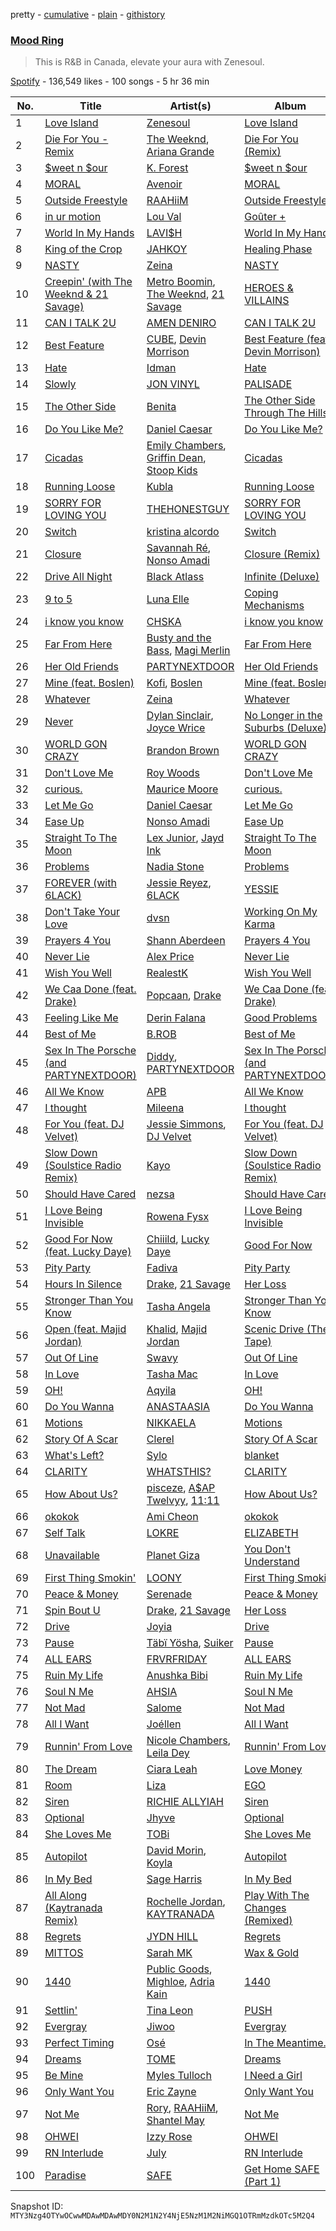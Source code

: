 pretty - [cumulative](/playlists/cumulative/37i9dQZF1DX2PG4mbkilf3.md) - [plain](/playlists/plain/37i9dQZF1DX2PG4mbkilf3) - [githistory](https://github.githistory.xyz/mackorone/spotify-playlist-archive/blob/main/playlists/plain/37i9dQZF1DX2PG4mbkilf3)

### [Mood Ring ](https://open.spotify.com/playlist/37i9dQZF1DX2PG4mbkilf3)

> This is R&B in Canada, elevate your aura with Zenesoul.

[Spotify](https://open.spotify.com/user/spotify) - 136,549 likes - 100 songs - 5 hr 36 min

| No. | Title | Artist(s) | Album | Length |
|---|---|---|---|---|
| 1 | [Love Island](https://open.spotify.com/track/2kiBow1qzFxXlCutSslC2R) | [Zenesoul](https://open.spotify.com/artist/4fjVBrdMkkYdfJ3bL6lhKX) | [Love Island](https://open.spotify.com/album/3R1JtNGHhtszF5n6wMxswQ) | 2:23 |
| 2 | [Die For You \- Remix](https://open.spotify.com/track/7oDd86yk8itslrA9HRP2ki) | [The Weeknd](https://open.spotify.com/artist/1Xyo4u8uXC1ZmMpatF05PJ), [Ariana Grande](https://open.spotify.com/artist/66CXWjxzNUsdJxJ2JdwvnR) | [Die For You \(Remix\)](https://open.spotify.com/album/6Exo0MYoL3XammoTDeihFy) | 3:52 |
| 3 | [$weet n $our](https://open.spotify.com/track/6xxPmqOp8AbM32rEiJ3AQ4) | [K\. Forest](https://open.spotify.com/artist/1uaS3ZokV40ZrpzSRhx4Ol) | [$weet n $our](https://open.spotify.com/album/5L5fNQrj8Bq3nnf6PnyfTQ) | 3:03 |
| 4 | [MORAL](https://open.spotify.com/track/6wCDE1tpYcU7aPWkdxlJzt) | [Avenoir](https://open.spotify.com/artist/3Z7onAknzpinUu3KtmgeZb) | [MORAL](https://open.spotify.com/album/3ThoYoeN8LuYrErKTM3qOg) | 2:45 |
| 5 | [Outside Freestyle](https://open.spotify.com/track/4Yd30sxNlXmpsf5IYsoMhf) | [RAAHiiM](https://open.spotify.com/artist/5Bo5WRNdz8ZOSVA6nJs5M9) | [Outside Freestyle](https://open.spotify.com/album/2YCeNLDi7iPw8UVyDHBy0F) | 2:50 |
| 6 | [in ur motion](https://open.spotify.com/track/0Bh3BVPLMGyeeEKS8LW2ob) | [Lou Val](https://open.spotify.com/artist/6u3PN3PCsWLGsw1OffKQ2F) | [Goûter +](https://open.spotify.com/album/6OHBybRIcusOYfryQxiT6n) | 3:28 |
| 7 | [World In My Hands](https://open.spotify.com/track/4c2HeCpHJ3VzN8RyEoULTW) | [LAVI$H](https://open.spotify.com/artist/5E4159ttrOB57XW0YdLT32) | [World In My Hands](https://open.spotify.com/album/4VbYBboyCVdKFJ0eh9ATfT) | 3:14 |
| 8 | [King of the Crop](https://open.spotify.com/track/62eCdSoP9bVA1kknmUfnLr) | [JAHKOY](https://open.spotify.com/artist/1c5SlzViAqsaB0kXygfSjh) | [Healing Phase](https://open.spotify.com/album/3PGgJjwXDoj59jPI5RCeQe) | 2:31 |
| 9 | [NASTY](https://open.spotify.com/track/3GxW7jtmUatEqM14hZdKFC) | [Zeina](https://open.spotify.com/artist/2saNOYtb2v8aXMmezcwAiI) | [NASTY](https://open.spotify.com/album/5oYotxU1JNdejw1yaDFfEF) | 2:50 |
| 10 | [Creepin' \(with The Weeknd & 21 Savage\)](https://open.spotify.com/track/2dHHgzDwk4BJdRwy9uXhTO) | [Metro Boomin](https://open.spotify.com/artist/0iEtIxbK0KxaSlF7G42ZOp), [The Weeknd](https://open.spotify.com/artist/1Xyo4u8uXC1ZmMpatF05PJ), [21 Savage](https://open.spotify.com/artist/1URnnhqYAYcrqrcwql10ft) | [HEROES & VILLAINS](https://open.spotify.com/album/7txGsnDSqVMoRl6RQ9XyZP) | 3:41 |
| 11 | [CAN I TALK 2U](https://open.spotify.com/track/3ZDtcniZ6y0ZIwhzM2l2vy) | [AMEN DENIRO](https://open.spotify.com/artist/5i5IBAqlmKRwgkalA07mZ5) | [CAN I TALK 2U](https://open.spotify.com/album/4tbEH7GE8xTOdrcrNXt8B6) | 2:30 |
| 12 | [Best Feature](https://open.spotify.com/track/0ZrdBusEajQaIKl7jdJ8u4) | [CUBE](https://open.spotify.com/artist/1r3YnMSGcT7Hnm76aStA3r), [Devin Morrison](https://open.spotify.com/artist/4AgZVM5339ZoMyg38nYyYW) | [Best Feature \(feat\. Devin Morrison\)](https://open.spotify.com/album/1GcA64V8B5DPt5QxVj7aF3) | 3:23 |
| 13 | [Hate](https://open.spotify.com/track/3wY2Adin3oA1aIF9VgZ0Kr) | [Idman](https://open.spotify.com/artist/6N13mUTgkfYEUmW8R2GH0G) | [Hate](https://open.spotify.com/album/0bJkUgiHqCttxGKKaJ90kv) | 4:03 |
| 14 | [Slowly](https://open.spotify.com/track/6ghBp3GVUIorWj6fMQSie6) | [JON VINYL](https://open.spotify.com/artist/6PvScqSJuICxvoA3UDYPmu) | [PALISADE](https://open.spotify.com/album/7u21OnTH4Ve4lOD1qwwe8r) | 2:48 |
| 15 | [The Other Side](https://open.spotify.com/track/4mCxb7qGqQ0aKZBaGiQ7Zb) | [Benita](https://open.spotify.com/artist/7eg1HMzWrYIgVFtoq4UZZA) | [The Other Side Through The Hills](https://open.spotify.com/album/5LUBcV7g3FG9OHfQwBRTdb) | 2:51 |
| 16 | [Do You Like Me?](https://open.spotify.com/track/6q4yusLwjDYEcF6jXHdt7J) | [Daniel Caesar](https://open.spotify.com/artist/20wkVLutqVOYrc0kxFs7rA) | [Do You Like Me?](https://open.spotify.com/album/1Jlpz65a64XDxwAVjufFUG) | 3:47 |
| 17 | [Cicadas](https://open.spotify.com/track/7EzcfykkDX0h56x4U0ZRym) | [Emily Chambers](https://open.spotify.com/artist/1C06ksRGDW6ZsByvvmlIDI), [Griffin Dean](https://open.spotify.com/artist/3YMhdYax92u9VPuqjwOaeS), [Stoop Kids](https://open.spotify.com/artist/1Rxe2OboMb1Bx2n49182AJ) | [Cicadas](https://open.spotify.com/album/6yNtlbPAdV6k2O4sNL1ea7) | 3:27 |
| 18 | [Running Loose](https://open.spotify.com/track/7gIsweU9wPiX525caZVglz) | [Kubla](https://open.spotify.com/artist/7KgcPkeaO1Rpa4MFl2sLOm) | [Running Loose](https://open.spotify.com/album/4GOqt9sG3DojO5Zgv3x3uH) | 4:20 |
| 19 | [SORRY FOR LOVING YOU](https://open.spotify.com/track/3FZrMbRmtlMmPfor9cEld1) | [THEHONESTGUY](https://open.spotify.com/artist/5Pqfj0BtkBBdvxrAhfOdIt) | [SORRY FOR LOVING YOU](https://open.spotify.com/album/1mGyE7HdFicn5UCA7WYL14) | 3:43 |
| 20 | [Switch](https://open.spotify.com/track/06ufeE6tsMQLxKO8CDPa86) | [kristina alcordo](https://open.spotify.com/artist/3y6KP6ZPC8SskJTCNAkFNs) | [Switch](https://open.spotify.com/album/40OvylzJp8Ca7JcIlzOvOd) | 2:25 |
| 21 | [Closure](https://open.spotify.com/track/7LtlYlVrSuM54aKxa0FxDZ) | [Savannah Ré](https://open.spotify.com/artist/3qfqqDpGv4XNfa3G0EfP9s), [Nonso Amadi](https://open.spotify.com/artist/6pOz4M7D8ENqfLSFvciEuV) | [Closure \(Remix\)](https://open.spotify.com/album/0Sg1F7YdSv1ApoTBpzcvSM) | 3:56 |
| 22 | [Drive All Night](https://open.spotify.com/track/4uQLsq21yvPaSNxTaTo2ou) | [Black Atlass](https://open.spotify.com/artist/7AbKOHOvn27dK0FOiboAno) | [Infinite \(Deluxe\)](https://open.spotify.com/album/47IMZpndaX6Nl0yEKJWWCi) | 2:49 |
| 23 | [9 to 5](https://open.spotify.com/track/5iOnROz3fXBKBlv0Kapgs4) | [Luna Elle](https://open.spotify.com/artist/76FMyQJ8BGZA762QQc0X8Q) | [Coping Mechanisms](https://open.spotify.com/album/4hBCs9ps7wBk5BmjMT64Oc) | 3:35 |
| 24 | [i know you know](https://open.spotify.com/track/7IU4F6KiGpjwy5cEBKof8L) | [CHSKA](https://open.spotify.com/artist/6d7pgUDWxX9NiHobwGg1NB) | [i know you know](https://open.spotify.com/album/4k74ZuiE1LHukoVXgOztv1) | 4:24 |
| 25 | [Far From Here](https://open.spotify.com/track/63jeZf8ae05NB2AKpSURk9) | [Busty and the Bass](https://open.spotify.com/artist/4XMc1qHObZ7aXQrH5MmbjK), [Magi Merlin](https://open.spotify.com/artist/6uOvQgcFOmdzhunx7n83J2) | [Far From Here](https://open.spotify.com/album/31INlZI8RSHleg9Tiq5aF1) | 4:27 |
| 26 | [Her Old Friends](https://open.spotify.com/track/4SBZis6PQh5N40Zv9ro3Ti) | [PARTYNEXTDOOR](https://open.spotify.com/artist/2HPaUgqeutzr3jx5a9WyDV) | [Her Old Friends](https://open.spotify.com/album/6vtoMOAff1G2b5om38HMM5) | 4:16 |
| 27 | [Mine \(feat\. Boslen\)](https://open.spotify.com/track/5HvaoqWuK3TkkqOx9U94zv) | [Kofi](https://open.spotify.com/artist/2MjVr5NjCCoPSEkXnl92Ld), [Boslen](https://open.spotify.com/artist/7mX72Bq2iXNr8fZdu23fQL) | [Mine \(feat\. Boslen\)](https://open.spotify.com/album/3fHEWdTydZmzMfOyfhSSll) | 3:10 |
| 28 | [Whatever](https://open.spotify.com/track/6B31zNJtEG6Pc1Au49bjWN) | [Zeina](https://open.spotify.com/artist/2saNOYtb2v8aXMmezcwAiI) | [Whatever](https://open.spotify.com/album/5mkgf9ydsSSjmowrNO6QBM) | 2:52 |
| 29 | [Never](https://open.spotify.com/track/14ABt5PRAULFoVVVUsQV0J) | [Dylan Sinclair](https://open.spotify.com/artist/45RZn1pAEvQYqkRnvFaIJx), [Joyce Wrice](https://open.spotify.com/artist/24Cf1irKt7kcewb9OOkPum) | [No Longer in the Suburbs \(Deluxe\)](https://open.spotify.com/album/2j2XtfzuhGKNxsmM4rI3xi) | 3:54 |
| 30 | [WORLD GON CRAZY](https://open.spotify.com/track/0htFzCuu7thu8yBBYKqTj9) | [Brandon Brown](https://open.spotify.com/artist/61qtzIUfDN2JyFFcQ6YDau) | [WORLD GON CRAZY](https://open.spotify.com/album/3Uuqjio27upK4oyACIGEIn) | 3:02 |
| 31 | [Don't Love Me](https://open.spotify.com/track/2TrFQYku0STJn94gRMhlNZ) | [Roy Woods](https://open.spotify.com/artist/7mDU6nMUJnOSY2Hkjz5oqM) | [Don't Love Me](https://open.spotify.com/album/2SNGZ52dDl74z2sxhAzUSM) | 3:23 |
| 32 | [curious.](https://open.spotify.com/track/1DhRogUArFKO6DOcqdk692) | [Maurice Moore](https://open.spotify.com/artist/2r3A0lVppaYaTz2ttY1Jws) | [curious.](https://open.spotify.com/album/1hIe6IH9Uiy58WKLMo3DPO) | 3:33 |
| 33 | [Let Me Go](https://open.spotify.com/track/4AwJSk491AvHk2AAJReGzZ) | [Daniel Caesar](https://open.spotify.com/artist/20wkVLutqVOYrc0kxFs7rA) | [Let Me Go](https://open.spotify.com/album/3jQtxhyRMPYcYcHvFhI05D) | 3:36 |
| 34 | [Ease Up](https://open.spotify.com/track/6sgHkgLMPeSqZIDb5wGVrg) | [Nonso Amadi](https://open.spotify.com/artist/6pOz4M7D8ENqfLSFvciEuV) | [Ease Up](https://open.spotify.com/album/1rTssvyovuKtbzwxwWOvrW) | 3:34 |
| 35 | [Straight To The Moon](https://open.spotify.com/track/7KAUmjBuc9AnuJoC7dRhjY) | [Lex Junior](https://open.spotify.com/artist/3dvvkiXIRyaeLve9BMHdo9), [Jayd Ink](https://open.spotify.com/artist/6TfJcKCr5hFsYZkq2k1Pac) | [Straight To The Moon](https://open.spotify.com/album/2qcCljNxGNFrifXcTZt3P6) | 2:53 |
| 36 | [Problems](https://open.spotify.com/track/2uDPaIkiDYKeI79Fw20Fcm) | [Nadia Stone](https://open.spotify.com/artist/1qicKMspu6VwgeVWeJkVnG) | [Problems](https://open.spotify.com/album/40S0gntyleAVBjXNEU2VnO) | 2:38 |
| 37 | [FOREVER \(with 6LACK\)](https://open.spotify.com/track/2lVYLiHGIX6GajMqYXF1Un) | [Jessie Reyez](https://open.spotify.com/artist/3KedxarmBCyFBevnqQHy3P), [6LACK](https://open.spotify.com/artist/4IVAbR2w4JJNJDDRFP3E83) | [YESSIE](https://open.spotify.com/album/50mB1fMh9YFuLjx92ywsqV) | 3:43 |
| 38 | [Don't Take Your Love](https://open.spotify.com/track/1d4srFfqCqXT5EpesRXAkT) | [dvsn](https://open.spotify.com/artist/7e1ICztHM2Sc4JNLxeMXYl) | [Working On My Karma](https://open.spotify.com/album/0P1t3XYFUtdfz7tzYGRD59) | 3:06 |
| 39 | [Prayers 4 You](https://open.spotify.com/track/1pJItlGMs5opDqZ6EBkR7C) | [Shann Aberdeen](https://open.spotify.com/artist/6nCWqG1NbQWzSZ1gmk8s3O) | [Prayers 4 You](https://open.spotify.com/album/1fg0lbdDw1N4Eh5rT6fGcK) | 3:04 |
| 40 | [Never Lie](https://open.spotify.com/track/75i4qCKCdYQJqqN2bRzuNo) | [Alex Price](https://open.spotify.com/artist/2xtZchCzPx5YtM0cMNKedw) | [Never Lie](https://open.spotify.com/album/1wMDXXCPdvaWbZ6cGzKUvH) | 3:35 |
| 41 | [Wish You Well](https://open.spotify.com/track/6VaBTaTsjak8UAPWCIrvl8) | [RealestK](https://open.spotify.com/artist/35R1B97CfrqKFFI3QBkTDx) | [Wish You Well](https://open.spotify.com/album/21A6NJoF9eN9yuCqIHJu5y) | 2:54 |
| 42 | [We Caa Done \(feat\. Drake\)](https://open.spotify.com/track/6rb3wFQ66EWR7DcPG0oEE1) | [Popcaan](https://open.spotify.com/artist/62DmErcU7dqZbJaDqwsqzR), [Drake](https://open.spotify.com/artist/3TVXtAsR1Inumwj472S9r4) | [We Caa Done \(feat\. Drake\)](https://open.spotify.com/album/4yJNcgX3otzDbMMyrdJBN5) | 4:05 |
| 43 | [Feeling Like Me](https://open.spotify.com/track/59wIybl7u9hNc2jdwl9U4E) | [Derin Falana](https://open.spotify.com/artist/5yjfk1YZOcpDKqLEgvE9WG) | [Good Problems](https://open.spotify.com/album/3QqJ84wfXrhiVlwsqp8l9N) | 4:17 |
| 44 | [Best of Me](https://open.spotify.com/track/3Yw1sQIaJvUZjS4QNt4qrl) | [B.ROB](https://open.spotify.com/artist/1ok4DP80jKsX7GZZ6yr2xR) | [Best of Me](https://open.spotify.com/album/454hreO3lQDMZhbTX6j7gS) | 3:06 |
| 45 | [Sex In The Porsche \(and PARTYNEXTDOOR\)](https://open.spotify.com/track/33RTe6MAxEno83JSdpObQr) | [Diddy](https://open.spotify.com/artist/59wfkuBoNyhDMQGCljbUbA), [PARTYNEXTDOOR](https://open.spotify.com/artist/2HPaUgqeutzr3jx5a9WyDV) | [Sex In The Porsche \(and PARTYNEXTDOOR\)](https://open.spotify.com/album/0uHHoKJvLxf4gGRhyTUpjy) | 3:33 |
| 46 | [All We Know](https://open.spotify.com/track/5SzGv6sv2cz3u0QdAinFTt) | [APB](https://open.spotify.com/artist/3vUy9wmklGDZ5r2sEPk7N8) | [All We Know](https://open.spotify.com/album/2SiSrK0fzPcRVgKhMedCdp) | 3:28 |
| 47 | [I thought](https://open.spotify.com/track/4yuQLTlJk0b4okaYvEFjeU) | [Mileena](https://open.spotify.com/artist/3zMmBYE6UVHfnURPeagEZu) | [I thought](https://open.spotify.com/album/5UlcRRyhTgtbZfts7gfeoO) | 2:51 |
| 48 | [For You \(feat\. DJ Velvet\)](https://open.spotify.com/track/7Dos7f7TriEoTgcHedg9re) | [Jessie Simmons](https://open.spotify.com/artist/6QKvVOWolBf5CzQCzdnmYA), [DJ Velvet](https://open.spotify.com/artist/1YsVwwF3K9quqTp3YT0Wkf) | [For You \(feat\. DJ Velvet\)](https://open.spotify.com/album/6RKtEfs938OOefzOAZCKxd) | 3:01 |
| 49 | [Slow Down \(Soulstice Radio Remix\)](https://open.spotify.com/track/4NDiWxmw6W8vPExNUelF58) | [Kayo](https://open.spotify.com/artist/6OOvjtNBVM1FYpNAaOzm9s) | [Slow Down \(Soulstice Radio Remix\)](https://open.spotify.com/album/3e1bvje5WHV4hr6DwmIrL3) | 3:33 |
| 50 | [Should Have Cared](https://open.spotify.com/track/0AfGuZU5zRTJVQ48xNseAR) | [nezsa](https://open.spotify.com/artist/5yIW4jgRpDB1ytNFHSq8XM) | [Should Have Cared](https://open.spotify.com/album/0ETiF2YCpnUMf0A9R8XPao) | 3:32 |
| 51 | [I Love Being Invisible](https://open.spotify.com/track/41soii7TsX2M2AIAAOsNh5) | [Rowena Fysx](https://open.spotify.com/artist/6y4JQgtvRMTNfA5YVMPv3p) | [I Love Being Invisible](https://open.spotify.com/album/1AQByoYFbZI7v8YNGquSfI) | 3:01 |
| 52 | [Good For Now \(feat\. Lucky Daye\)](https://open.spotify.com/track/5WPYImh8k1kFyooMlSHUrq) | [Chiiild](https://open.spotify.com/artist/2YqJwmohaNjg9lg51flSax), [Lucky Daye](https://open.spotify.com/artist/5Vuvs6Py2JRU7WiFDVsI7J) | [Good For Now](https://open.spotify.com/album/52BKuBmSjUQ1b5MMGZJhCt) | 4:01 |
| 53 | [Pity Party](https://open.spotify.com/track/5uLE6WpZJBLYmoJ7Ge4lSt) | [Fadiva](https://open.spotify.com/artist/2ty09TFNrbbftyWEzSIYiI) | [Pity Party](https://open.spotify.com/album/3oxXOHgqeyNBivalSop9R8) | 3:27 |
| 54 | [Hours In Silence](https://open.spotify.com/track/0sSRLXxknVTQDStgU1NqpY) | [Drake](https://open.spotify.com/artist/3TVXtAsR1Inumwj472S9r4), [21 Savage](https://open.spotify.com/artist/1URnnhqYAYcrqrcwql10ft) | [Her Loss](https://open.spotify.com/album/5MS3MvWHJ3lOZPLiMxzOU6) | 6:39 |
| 55 | [Stronger Than You Know](https://open.spotify.com/track/566iyMrmzbowNCMDO0eOO3) | [Tasha Angela](https://open.spotify.com/artist/55icKM7WkjXWnyfvCTlqbk) | [Stronger Than You Know](https://open.spotify.com/album/5xGwWSDZVRk6KAAntKONuX) | 3:36 |
| 56 | [Open \(feat\. Majid Jordan\)](https://open.spotify.com/track/1VcORtwbt560HNpnDMyCCu) | [Khalid](https://open.spotify.com/artist/6LuN9FCkKOj5PcnpouEgny), [Majid Jordan](https://open.spotify.com/artist/4HzKw8XcD0piJmDrrPRCYk) | [Scenic Drive \(The Tape\)](https://open.spotify.com/album/5HBwLKK7l3N8fovxDlTBpE) | 3:47 |
| 57 | [Out Of Line](https://open.spotify.com/track/1s5Z07QUX1A8xin6dviPaI) | [Swavy](https://open.spotify.com/artist/6CHTgEfOTvm5flR5Cpzw0I) | [Out Of Line](https://open.spotify.com/album/7BOpkvdOKmCqi3Bt4VB3ox) | 2:46 |
| 58 | [In Love](https://open.spotify.com/track/30me56RUdESaE3wRD4sBKH) | [Tasha Mac](https://open.spotify.com/artist/2kZVyiRZ7W3bELWzLWD8PC) | [In Love](https://open.spotify.com/album/6Oz3FlOiQkQpcuwQaicra8) | 2:15 |
| 59 | [OH!](https://open.spotify.com/track/5QjNvFDIXUP5et1Ffa5gMt) | [Aqyila](https://open.spotify.com/artist/4cXLEhsZ1W4T6qBiDYVih4) | [OH!](https://open.spotify.com/album/3znMb5hi0ebhlOkunIcVWl) | 3:04 |
| 60 | [Do You Wanna](https://open.spotify.com/track/57R8c5G1hnjCFNUHgdiFfC) | [ANASTAASIA](https://open.spotify.com/artist/0VLvev050tpAMCM7FeVZ0n) | [Do You Wanna](https://open.spotify.com/album/07qWqYUaNoD3bUqJfd8K9o) | 2:55 |
| 61 | [Motions](https://open.spotify.com/track/4UBrxx5aLbYQWCe5xoCKxv) | [NIKKAELA](https://open.spotify.com/artist/4Ma1JK6XCfsToze3H3Ln0n) | [Motions](https://open.spotify.com/album/5eHfN9gO1KxcD2ttE9MufL) | 2:31 |
| 62 | [Story Of A Scar](https://open.spotify.com/track/72U5bK1MjcKZWyayuaBdDy) | [Clerel](https://open.spotify.com/artist/5hGVJeSkWYpZgvXaDhbnE8) | [Story Of A Scar](https://open.spotify.com/album/5T3YqCIARgLeYWtWyyOf2s) | 5:06 |
| 63 | [What's Left?](https://open.spotify.com/track/1x4CYMn8vexAXb5ZgenZqu) | [Sylo](https://open.spotify.com/artist/0QitJHI0ZwMa5F9TR6EYSl) | [blanket](https://open.spotify.com/album/5XTSqh2cKQ6jkbqHChbK0m) | 2:51 |
| 64 | [CLARITY](https://open.spotify.com/track/1CdFYivCBEuINT5Vftcrab) | [WHATSTHIS?](https://open.spotify.com/artist/0bJk6v42SPN3PiJXgp6pWG) | [CLARITY](https://open.spotify.com/album/1nXcvULrTg3DI9HW3sEmb4) | 3:32 |
| 65 | [How About Us?](https://open.spotify.com/track/1TWFl4FJ3vmtGHozu2ydmh) | [pisceze](https://open.spotify.com/artist/3DmOaVvd5WgtShwcyetG3n), [A$AP Twelvyy](https://open.spotify.com/artist/0tPjSrb43a58uznKru1k2P), [11:11](https://open.spotify.com/artist/5gsyao2Qm21EKylbVIuRQ3) | [How About Us?](https://open.spotify.com/album/5zCWsX5LSiPsufggif80es) | 3:10 |
| 66 | [okokok](https://open.spotify.com/track/0BbbCmi42gfdKbr9mKNRx8) | [Ami Cheon](https://open.spotify.com/artist/4fIRV4mZdzChf9duFt1KCb) | [okokok](https://open.spotify.com/album/1wEd7Q9jjvty5uybvibgLe) | 2:08 |
| 67 | [Self Talk](https://open.spotify.com/track/1QgRR1orkGMixuhjS1XV8D) | [LOKRE](https://open.spotify.com/artist/5GZK6iJt7jRO73C3zH5sho) | [ELIZABETH](https://open.spotify.com/album/4tzeckAWaM1QnimGXDD796) | 3:42 |
| 68 | [Unavailable](https://open.spotify.com/track/209DAoMEbdSb871SThWd7S) | [Planet Giza](https://open.spotify.com/artist/332mFY6yBda91AsIOSKirG) | [You Don't Understand](https://open.spotify.com/album/0QwBq75ljzkUJjO6qcNAVK) | 2:10 |
| 69 | [First Thing Smokin'](https://open.spotify.com/track/34KULYCXgbVXWlRKBZTHcT) | [LOONY](https://open.spotify.com/artist/0xSfdfhcXN6T8M5gt7VwK0) | [First Thing Smokin'](https://open.spotify.com/album/1atZaEjKOw9rJGD37Rosxt) | 3:43 |
| 70 | [Peace & Money](https://open.spotify.com/track/0DbxgVFpS8nVimTRfjodv6) | [Serenade](https://open.spotify.com/artist/3pXkGyRhsDavFHyVL9pmoY) | [Peace & Money](https://open.spotify.com/album/1OeTCtV8SFKcmW434pJq05) | 2:09 |
| 71 | [Spin Bout U](https://open.spotify.com/track/2ZL7WZcjuYKi1KUDtp4kCC) | [Drake](https://open.spotify.com/artist/3TVXtAsR1Inumwj472S9r4), [21 Savage](https://open.spotify.com/artist/1URnnhqYAYcrqrcwql10ft) | [Her Loss](https://open.spotify.com/album/5MS3MvWHJ3lOZPLiMxzOU6) | 3:34 |
| 72 | [Drive](https://open.spotify.com/track/1ezMqowqNeAASDNk30PYec) | [Joyia](https://open.spotify.com/artist/5XmuPCMjLwYLKWvOCyh6jK) | [Drive](https://open.spotify.com/album/6Vfi8Pvr8bA2MgPYFvrNqN) | 3:06 |
| 73 | [Pause](https://open.spotify.com/track/4zkYz1az0oGzTlfZUb1Zwf) | [Täbï Yösha](https://open.spotify.com/artist/7mFQZ0JDq4jMjWXGyaU8EO), [Suiker](https://open.spotify.com/artist/3UZSNnTycoiDTXY72xLV14) | [Pause](https://open.spotify.com/album/43kkRSBUKK3JaZvQiMmAVJ) | 2:40 |
| 74 | [ALL EARS](https://open.spotify.com/track/71npaVc8R0tKEF9avvZe7o) | [FRVRFRIDAY](https://open.spotify.com/artist/2jwmP4TgzTGqjCfcXMDayW) | [ALL EARS](https://open.spotify.com/album/0cUuScs99kjjb19BeDqB25) | 3:15 |
| 75 | [Ruin My Life](https://open.spotify.com/track/6CQFYzq3VjcTxqCRiqHpt0) | [Anushka Bibi](https://open.spotify.com/artist/5favHEsZBse1oFj1MuOE7x) | [Ruin My Life](https://open.spotify.com/album/4erW3RALpFIM5TmPvJhtJg) | 2:43 |
| 76 | [Soul N Me](https://open.spotify.com/track/5THyG13rOAd20KQurY6DM6) | [AHSIA](https://open.spotify.com/artist/0Io9HPbsIs5MqlnCIY1gdH) | [Soul N Me](https://open.spotify.com/album/7LXW20e37U6bYVWlNzQkSj) | 3:07 |
| 77 | [Not Mad](https://open.spotify.com/track/2LSLOF95FlWBCvHauAEU7e) | [Salome](https://open.spotify.com/artist/5DxbeMKmMhAE6j80lDhUxq) | [Not Mad](https://open.spotify.com/album/5kCujf0HXNP9lLnSzznIiU) | 3:28 |
| 78 | [All I Want](https://open.spotify.com/track/1SxwdCDLAXhB9XdbdOhu6M) | [Joéllen](https://open.spotify.com/artist/2y7cvgbbpRXy36T223ujdf) | [All I Want](https://open.spotify.com/album/1mDXmf7ds2Ch4J5qDns5xd) | 2:57 |
| 79 | [Runnin' From Love](https://open.spotify.com/track/31vDbm2LeyHQ5oLp3OVi3d) | [Nicole Chambers](https://open.spotify.com/artist/5kvxSGkZcVesEX2mqw0AtC), [Leila Dey](https://open.spotify.com/artist/5Nyjyy5Wsv0advrO01KvUp) | [Runnin' From Love](https://open.spotify.com/album/3ae0Xmg11mBhowhJHh7X0y) | 3:24 |
| 80 | [The Dream](https://open.spotify.com/track/6owRPnezJsGhlbKfbRAfqi) | [Ciara Leah](https://open.spotify.com/artist/7FNnF6wVawmhhqUbwLGeo2) | [Love Money](https://open.spotify.com/album/6Orz1ukWtOi9u2OW6lvE0K) | 4:30 |
| 81 | [Room](https://open.spotify.com/track/35wU3ihUZ1RnFPW1Q5NGvT) | [Liza](https://open.spotify.com/artist/7CeUn1UNtIFSZIIBNXV8jk) | [EGO](https://open.spotify.com/album/6s7rkUQ60j8BI4CGDgmxBZ) | 2:52 |
| 82 | [Siren](https://open.spotify.com/track/4IQsla43hNhR7qTKEuQPUZ) | [RICHIE ALLYIAH](https://open.spotify.com/artist/0E2stfGedQUtahECN29XA4) | [Siren](https://open.spotify.com/album/6T8D4eG0ib2DmuYLjgibrH) | 3:05 |
| 83 | [Optional](https://open.spotify.com/track/0zJUNXVKn9Zu7oM7jwu6k1) | [Jhyve](https://open.spotify.com/artist/0HmsavbsOIIyKWdQOyFh2f) | [Optional](https://open.spotify.com/album/3y695MWkvgV6Sxb2gjE6PG) | 3:28 |
| 84 | [She Loves Me](https://open.spotify.com/track/0p2GBILactIaeRXc4LTyRf) | [TOBi](https://open.spotify.com/artist/0P54cVemq1DCHUfUMlWAoN) | [She Loves Me](https://open.spotify.com/album/5GH9G6VBA5d291GurowMvb) | 3:25 |
| 85 | [Autopilot](https://open.spotify.com/track/79llFTVw7HPiGr54kqXWVA) | [David Morin](https://open.spotify.com/artist/24kIGBNAXpwruRnnYjfN2p), [Koyla](https://open.spotify.com/artist/4ZPTXiGXai2aHL3625gokV) | [Autopilot](https://open.spotify.com/album/23mjLK62CZzIr4znCohy6K) | 4:27 |
| 86 | [In My Bed](https://open.spotify.com/track/3AXPn6A34rJcdwl59Xor4g) | [Sage Harris](https://open.spotify.com/artist/0oIjVtSreeU9ldQZFdQZn2) | [In My Bed](https://open.spotify.com/album/7Dw7n5YeIAb1IQ5klyRIae) | 3:45 |
| 87 | [All Along \(Kaytranada Remix\)](https://open.spotify.com/track/3fTwZdX5X3BIsdEJvai7Be) | [Rochelle Jordan](https://open.spotify.com/artist/3MM3uKNdJbvefUael12dl3), [KAYTRANADA](https://open.spotify.com/artist/6qgnBH6iDM91ipVXv28OMu) | [Play With The Changes \(Remixed\)](https://open.spotify.com/album/3fMIqhERSssKur9QOqa5X1) | 4:44 |
| 88 | [Regrets](https://open.spotify.com/track/7bHwWinGdWkb9TT4erAaZu) | [JYDN HILL](https://open.spotify.com/artist/0kGGkgl2qYgVzrMKw2KjY2) | [Regrets](https://open.spotify.com/album/4UJx5RcaDdMef9E7molQ50) | 3:06 |
| 89 | [MITTOS](https://open.spotify.com/track/1JhgSsikli5jwcmxqocVF6) | [Sarah MK](https://open.spotify.com/artist/5g9ghwblomjVQvkyM3ik9B) | [Wax & Gold](https://open.spotify.com/album/5dK1XIK7sjuxnflXRlkAvw) | 4:31 |
| 90 | [1440](https://open.spotify.com/track/2fbS0Ka9up4KbcndDi189l) | [Public Goods](https://open.spotify.com/artist/4cQuovzAeCxbyJV7EAsh3l), [Mighloe](https://open.spotify.com/artist/44obblyrd8EsnfeDkJpiov), [Adria Kain](https://open.spotify.com/artist/2egizXtrbzmhjs0SgViG8y) | [1440](https://open.spotify.com/album/5i8kFjodwBmEKTTc698oEV) | 3:22 |
| 91 | [Settlin'](https://open.spotify.com/track/0LtnlYmfftygyxDcr6zYfx) | [Tina Leon](https://open.spotify.com/artist/7DKNgMsAq3cvhUVDz5AP00) | [PUSH](https://open.spotify.com/album/7ESQTZwzGYR8pYkX97MYtb) | 3:11 |
| 92 | [Evergray](https://open.spotify.com/track/2ZbthnkJONdgLLFyjwLeoo) | [Jiwoo](https://open.spotify.com/artist/51FKMPw06mntCaz6yO6ddg) | [Evergray](https://open.spotify.com/album/7DMeNlCClB36augRfjESKN) | 4:05 |
| 93 | [Perfect Timing](https://open.spotify.com/track/7GJq8XxZby3QLdubVkevYs) | [Osé](https://open.spotify.com/artist/31iLIUM0MeqrkbswnUpUaj) | [In The Meantime...](https://open.spotify.com/album/1qUcbrfGhJtaYOpZRna9eX) | 2:10 |
| 94 | [Dreams](https://open.spotify.com/track/3tH0vbWaVb3rzlhqlA29Nu) | [TOME](https://open.spotify.com/artist/2aRiWRO2A7xUI2sqZyJJmX) | [Dreams](https://open.spotify.com/album/7uzN6TOWx3PIKIytVpKMyQ) | 3:15 |
| 95 | [Be Mine](https://open.spotify.com/track/2DfxFAQn4Xftq1nW1f9795) | [Myles Tulloch](https://open.spotify.com/artist/5NxWadR8NGGgfAWsqd2UsV) | [I Need a Girl](https://open.spotify.com/album/284Iitp36h5c448HIk61pL) | 3:15 |
| 96 | [Only Want You](https://open.spotify.com/track/24BE8f0DdJxgtHDjsN9FA7) | [Eric Zayne](https://open.spotify.com/artist/5HMNsIi6AQplZELW9jeLjd) | [Only Want You](https://open.spotify.com/album/5jdmLkQQ1fX8cC0du4H8Va) | 3:50 |
| 97 | [Not Me](https://open.spotify.com/track/2l1XKxwgWjMVZU4L0IKDUC) | [Rory](https://open.spotify.com/artist/5XJa2DE4NkXH5m4aHzM0i9), [RAAHiiM](https://open.spotify.com/artist/5Bo5WRNdz8ZOSVA6nJs5M9), [Shantel May](https://open.spotify.com/artist/3dLvESWiG5LWozJmdvk6D0) | [Not Me](https://open.spotify.com/album/4eiE9YotL6BXz6MDFuVDqF) | 3:42 |
| 98 | [OHWEI](https://open.spotify.com/track/7n5LQXVhfgRphYIuX6jsCw) | [Izzy Rose](https://open.spotify.com/artist/3bhjxkOnnTAKNTQU1TdC9N) | [OHWEI](https://open.spotify.com/album/2QZYJrdgvAUxgFK6Z0PIyf) | 2:49 |
| 99 | [RN Interlude](https://open.spotify.com/track/2neaD0EL4EqsWyLCefrytF) | [July](https://open.spotify.com/artist/31gFvqSxh2pAlou6w8iOc5) | [RN Interlude](https://open.spotify.com/album/3j73yMjikMWvu49l6TuAKP) | 2:26 |
| 100 | [Paradise](https://open.spotify.com/track/4R3WUzM7xXAIzT5HhH1DDw) | [SAFE](https://open.spotify.com/artist/3bnpcWBcvlfq4hPFJjNPbz) | [Get Home SAFE \(Part 1\)](https://open.spotify.com/album/2vbt2pexKBrcNcEOZ2ObA2) | 3:22 |

Snapshot ID: `MTY3Nzg4OTYwOCwwMDAwMDAwMDY0N2M1N2Y4NjE5NzM1M2NiMGQ1OTRmMzdkOTc5M2Q4`
